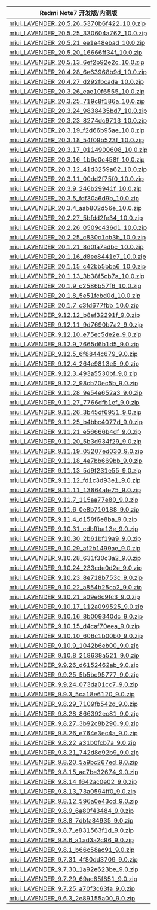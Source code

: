 | Redmi Note7  开发版/内测版    |
| ---- |
| [miui_LAVENDER_20.5.26_5370b6f422_10.0.zip](https://hugeota.d.miui.com/20.5.26/miui_LAVENDER_20.5.26_5370b6f422_10.0.zip)    |
| [miui_LAVENDER_20.5.25_330604a762_10.0.zip](https://hugeota.d.miui.com/20.5.25/miui_LAVENDER_20.5.25_330604a762_10.0.zip)    |
| [miui_LAVENDER_20.5.21_ee1e48ebad_10.0.zip](https://hugeota.d.miui.com/20.5.21/miui_LAVENDER_20.5.21_ee1e48ebad_10.0.zip)    |
| [miui_LAVENDER_20.5.20_16666ff34f_10.0.zip](https://hugeota.d.miui.com/20.5.20/miui_LAVENDER_20.5.20_16666ff34f_10.0.zip)    |
| [miui_LAVENDER_20.5.13_6ef2b92e2c_10.0.zip](https://hugeota.d.miui.com/20.5.13/miui_LAVENDER_20.5.13_6ef2b92e2c_10.0.zip)    |
| [miui_LAVENDER_20.4.28_6e63968b9d_10.0.zip](https://hugeota.d.miui.com/20.4.28/miui_LAVENDER_20.4.28_6e63968b9d_10.0.zip)    |
| [miui_LAVENDER_20.4.27_d292fbcada_10.0.zip](https://hugeota.d.miui.com/20.4.27/miui_LAVENDER_20.4.27_d292fbcada_10.0.zip)    |
| [miui_LAVENDER_20.3.26_eae10f6555_10.0.zip](https://hugeota.d.miui.com/20.3.26/miui_LAVENDER_20.3.26_eae10f6555_10.0.zip)    |
| [miui_LAVENDER_20.3.25_719c8f186a_10.0.zip](https://hugeota.d.miui.com/20.3.25/miui_LAVENDER_20.3.25_719c8f186a_10.0.zip)    |
| [miui_LAVENDER_20.3.24_9838435bd7_10.0.zip](https://hugeota.d.miui.com/20.3.24/miui_LAVENDER_20.3.24_9838435bd7_10.0.zip)    |
| [miui_LAVENDER_20.3.23_8274dc9713_10.0.zip](https://hugeota.d.miui.com/20.3.23/miui_LAVENDER_20.3.23_8274dc9713_10.0.zip)    |
| [miui_LAVENDER_20.3.19_f2d66b95ae_10.0.zip](https://hugeota.d.miui.com/20.3.19/miui_LAVENDER_20.3.19_f2d66b95ae_10.0.zip)    |
| [miui_LAVENDER_20.3.18_54f09b523f_10.0.zip](https://hugeota.d.miui.com/20.3.18/miui_LAVENDER_20.3.18_54f09b523f_10.0.zip)    |
| [miui_LAVENDER_20.3.17_0114900608_10.0.zip](https://hugeota.d.miui.com/20.3.17/miui_LAVENDER_20.3.17_0114900608_10.0.zip)    |
| [miui_LAVENDER_20.3.16_1b6e0c458f_10.0.zip](https://hugeota.d.miui.com/20.3.16/miui_LAVENDER_20.3.16_1b6e0c458f_10.0.zip)    |
| [miui_LAVENDER_20.3.12_41d3259a62_10.0.zip](https://hugeota.d.miui.com/20.3.12/miui_LAVENDER_20.3.12_41d3259a62_10.0.zip)    |
| [miui_LAVENDER_20.3.11_00dd2f75f0_10.0.zip](https://hugeota.d.miui.com/20.3.11/miui_LAVENDER_20.3.11_00dd2f75f0_10.0.zip)    |
| [miui_LAVENDER_20.3.9_246b29941f_10.0.zip](https://hugeota.d.miui.com/20.3.9/miui_LAVENDER_20.3.9_246b29941f_10.0.zip)    |
| [miui_LAVENDER_20.3.5_fdf30a6d9b_10.0.zip](https://hugeota.d.miui.com/20.3.5/miui_LAVENDER_20.3.5_fdf30a6d9b_10.0.zip)    |
| [miui_LAVENDER_20.3.4_aab802d56e_10.0.zip](https://hugeota.d.miui.com/20.3.4/miui_LAVENDER_20.3.4_aab802d56e_10.0.zip)    |
| [miui_LAVENDER_20.2.27_5bfdd2fe34_10.0.zip](https://hugeota.d.miui.com/20.2.27/miui_LAVENDER_20.2.27_5bfdd2fe34_10.0.zip)    |
| [miui_LAVENDER_20.2.26_0509c436d1_10.0.zip](https://hugeota.d.miui.com/20.2.26/miui_LAVENDER_20.2.26_0509c436d1_10.0.zip)    |
| [miui_LAVENDER_20.2.25_c830c1cb3b_10.0.zip](https://hugeota.d.miui.com/20.2.25/miui_LAVENDER_20.2.25_c830c1cb3b_10.0.zip)    |
| [miui_LAVENDER_20.1.21_8d0fa7adbc_10.0.zip](https://hugeota.d.miui.com/20.1.21/miui_LAVENDER_20.1.21_8d0fa7adbc_10.0.zip)    |
| [miui_LAVENDER_20.1.16_d8ee8441c7_10.0.zip](https://hugeota.d.miui.com/20.1.16/miui_LAVENDER_20.1.16_d8ee8441c7_10.0.zip)    |
| [miui_LAVENDER_20.1.15_c42bb5bba6_10.0.zip](https://hugeota.d.miui.com/20.1.15/miui_LAVENDER_20.1.15_c42bb5bba6_10.0.zip)    |
| [miui_LAVENDER_20.1.13_3b38f5cb7a_10.0.zip](https://hugeota.d.miui.com/20.1.13/miui_LAVENDER_20.1.13_3b38f5cb7a_10.0.zip)    |
| [miui_LAVENDER_20.1.9_c2586b57f6_10.0.zip](https://hugeota.d.miui.com/20.1.9/miui_LAVENDER_20.1.9_c2586b57f6_10.0.zip)    |
| [miui_LAVENDER_20.1.8_5e51fcbd0d_10.0.zip](https://hugeota.d.miui.com/20.1.8/miui_LAVENDER_20.1.8_5e51fcbd0d_10.0.zip)    |
| [miui_LAVENDER_20.1.7_c3fd677fbb_10.0.zip](https://hugeota.d.miui.com/20.1.7/miui_LAVENDER_20.1.7_c3fd677fbb_10.0.zip)    |
| [miui_LAVENDER_9.12.12_b8ef32291f_9.0.zip](https://hugeota.d.miui.com/9.12.12/miui_LAVENDER_9.12.12_b8ef32291f_9.0.zip)    |
| [miui_LAVENDER_9.12.11_9d7690b7a2_9.0.zip](https://hugeota.d.miui.com/9.12.11/miui_LAVENDER_9.12.11_9d7690b7a2_9.0.zip)    |
| [miui_LAVENDER_9.12.10_e75ec5de2e_9.0.zip](https://hugeota.d.miui.com/9.12.10/miui_LAVENDER_9.12.10_e75ec5de2e_9.0.zip)    |
| [miui_LAVENDER_9.12.9_7665d6b1d5_9.0.zip](https://hugeota.d.miui.com/9.12.9/miui_LAVENDER_9.12.9_7665d6b1d5_9.0.zip)    |
| [miui_LAVENDER_9.12.5_6f8844c679_9.0.zip](https://hugeota.d.miui.com/9.12.5/miui_LAVENDER_9.12.5_6f8844c679_9.0.zip)    |
| [miui_LAVENDER_9.12.4_264e9813e5_9.0.zip](https://hugeota.d.miui.com/9.12.4/miui_LAVENDER_9.12.4_264e9813e5_9.0.zip)    |
| [miui_LAVENDER_9.12.3_493a5530bf_9.0.zip](https://hugeota.d.miui.com/9.12.3/miui_LAVENDER_9.12.3_493a5530bf_9.0.zip)    |
| [miui_LAVENDER_9.12.2_98cb70ec5b_9.0.zip](https://hugeota.d.miui.com/9.12.2/miui_LAVENDER_9.12.2_98cb70ec5b_9.0.zip)    |
| [miui_LAVENDER_9.11.28_9e54e652a3_9.0.zip](https://hugeota.d.miui.com/9.11.28/miui_LAVENDER_9.11.28_9e54e652a3_9.0.zip)    |
| [miui_LAVENDER_9.11.27_7766dfb1ef_9.0.zip](https://hugeota.d.miui.com/9.11.27/miui_LAVENDER_9.11.27_7766dfb1ef_9.0.zip)    |
| [miui_LAVENDER_9.11.26_3b45df6951_9.0.zip](https://hugeota.d.miui.com/9.11.26/miui_LAVENDER_9.11.26_3b45df6951_9.0.zip)    |
| [miui_LAVENDER_9.11.25_b4bbc4077d_9.0.zip](https://hugeota.d.miui.com/9.11.25/miui_LAVENDER_9.11.25_b4bbc4077d_9.0.zip)    |
| [miui_LAVENDER_9.11.21_e56666b4df_9.0.zip](https://hugeota.d.miui.com/9.11.21/miui_LAVENDER_9.11.21_e56666b4df_9.0.zip)    |
| [miui_LAVENDER_9.11.20_5b3d934f29_9.0.zip](https://hugeota.d.miui.com/9.11.20/miui_LAVENDER_9.11.20_5b3d934f29_9.0.zip)    |
| [miui_LAVENDER_9.11.19_05207ed030_9.0.zip](https://hugeota.d.miui.com/9.11.19/miui_LAVENDER_9.11.19_05207ed030_9.0.zip)    |
| [miui_LAVENDER_9.11.18_4e7bb669bb_9.0.zip](https://hugeota.d.miui.com/9.11.18/miui_LAVENDER_9.11.18_4e7bb669bb_9.0.zip)    |
| [miui_LAVENDER_9.11.13_5d9f231e55_9.0.zip](https://hugeota.d.miui.com/9.11.13/miui_LAVENDER_9.11.13_5d9f231e55_9.0.zip)    |
| [miui_LAVENDER_9.11.12_fd1c3d93e1_9.0.zip](https://hugeota.d.miui.com/9.11.12/miui_LAVENDER_9.11.12_fd1c3d93e1_9.0.zip)    |
| [miui_LAVENDER_9.11.11_13864afe75_9.0.zip](https://hugeota.d.miui.com/9.11.11/miui_LAVENDER_9.11.11_13864afe75_9.0.zip)    |
| [miui_LAVENDER_9.11.7_115aa77e80_9.0.zip](https://hugeota.d.miui.com/9.11.7/miui_LAVENDER_9.11.7_115aa77e80_9.0.zip)    |
| [miui_LAVENDER_9.11.6_0e8b710188_9.0.zip](https://hugeota.d.miui.com/9.11.6/miui_LAVENDER_9.11.6_0e8b710188_9.0.zip)    |
| [miui_LAVENDER_9.11.4_d158f6e8ba_9.0.zip](https://hugeota.d.miui.com/9.11.4/miui_LAVENDER_9.11.4_d158f6e8ba_9.0.zip)    |
| [miui_LAVENDER_9.10.31_cdbffba13e_9.0.zip](https://hugeota.d.miui.com/9.10.31/miui_LAVENDER_9.10.31_cdbffba13e_9.0.zip)    |
| [miui_LAVENDER_9.10.30_2b61bf19a9_9.0.zip](https://hugeota.d.miui.com/9.10.30/miui_LAVENDER_9.10.30_2b61bf19a9_9.0.zip)    |
| [miui_LAVENDER_9.10.29_af2b1499ae_9.0.zip](https://hugeota.d.miui.com/9.10.29/miui_LAVENDER_9.10.29_af2b1499ae_9.0.zip)    |
| [miui_LAVENDER_9.10.28_631f30c3a2_9.0.zip](https://hugeota.d.miui.com/9.10.28/miui_LAVENDER_9.10.28_631f30c3a2_9.0.zip)    |
| [miui_LAVENDER_9.10.24_233cde0d2e_9.0.zip](https://hugeota.d.miui.com/9.10.24/miui_LAVENDER_9.10.24_233cde0d2e_9.0.zip)    |
| [miui_LAVENDER_9.10.23_8e718b753c_9.0.zip](https://hugeota.d.miui.com/9.10.23/miui_LAVENDER_9.10.23_8e718b753c_9.0.zip)    |
| [miui_LAVENDER_9.10.22_a854b25ca2_9.0.zip](https://hugeota.d.miui.com/9.10.22/miui_LAVENDER_9.10.22_a854b25ca2_9.0.zip)    |
| [miui_LAVENDER_9.10.21_a09e6c9fc3_9.0.zip](https://hugeota.d.miui.com/9.10.21/miui_LAVENDER_9.10.21_a09e6c9fc3_9.0.zip)    |
| [miui_LAVENDER_9.10.17_112a099525_9.0.zip](https://hugeota.d.miui.com/9.10.17/miui_LAVENDER_9.10.17_112a099525_9.0.zip)    |
| [miui_LAVENDER_9.10.16_8b009340dc_9.0.zip](https://hugeota.d.miui.com/9.10.16/miui_LAVENDER_9.10.16_8b009340dc_9.0.zip)    |
| [miui_LAVENDER_9.10.15_d4caf70eea_9.0.zip](https://hugeota.d.miui.com/9.10.15/miui_LAVENDER_9.10.15_d4caf70eea_9.0.zip)    |
| [miui_LAVENDER_9.10.10_606c1b00b0_9.0.zip](https://hugeota.d.miui.com/9.10.10/miui_LAVENDER_9.10.10_606c1b00b0_9.0.zip)    |
| [miui_LAVENDER_9.10.9_1042b6eb00_9.0.zip](https://hugeota.d.miui.com/9.10.9/miui_LAVENDER_9.10.9_1042b6eb00_9.0.zip)    |
| [miui_LAVENDER_9.10.8_218638a521_9.0.zip](https://hugeota.d.miui.com/9.10.8/miui_LAVENDER_9.10.8_218638a521_9.0.zip)    |
| [miui_LAVENDER_9.9.26_d6152462ab_9.0.zip](https://hugeota.d.miui.com/9.9.26/miui_LAVENDER_9.9.26_d6152462ab_9.0.zip)    |
| [miui_LAVENDER_9.9.25_5b5bc95777_9.0.zip](https://hugeota.d.miui.com/9.9.25/miui_LAVENDER_9.9.25_5b5bc95777_9.0.zip)    |
| [miui_LAVENDER_9.9.24_073da01cc7_9.0.zip](https://hugeota.d.miui.com/9.9.24/miui_LAVENDER_9.9.24_073da01cc7_9.0.zip)    |
| [miui_LAVENDER_9.9.3_5ca18e6120_9.0.zip](https://hugeota.d.miui.com/9.9.3/miui_LAVENDER_9.9.3_5ca18e6120_9.0.zip)    |
| [miui_LAVENDER_9.8.29_7109fb542d_9.0.zip](https://hugeota.d.miui.com/9.8.29/miui_LAVENDER_9.8.29_7109fb542d_9.0.zip)    |
| [miui_LAVENDER_9.8.28_866392ec81_9.0.zip](https://hugeota.d.miui.com/9.8.28/miui_LAVENDER_9.8.28_866392ec81_9.0.zip)    |
| [miui_LAVENDER_9.8.27_3b92c8b290_9.0.zip](https://hugeota.d.miui.com/9.8.27/miui_LAVENDER_9.8.27_3b92c8b290_9.0.zip)    |
| [miui_LAVENDER_9.8.26_e764e3ec4a_9.0.zip](https://hugeota.d.miui.com/9.8.26/miui_LAVENDER_9.8.26_e764e3ec4a_9.0.zip)    |
| [miui_LAVENDER_9.8.22_a31b0fcb7a_9.0.zip](https://hugeota.d.miui.com/9.8.22/miui_LAVENDER_9.8.22_a31b0fcb7a_9.0.zip)    |
| [miui_LAVENDER_9.8.21_742d8e92b9_9.0.zip](https://hugeota.d.miui.com/9.8.21/miui_LAVENDER_9.8.21_742d8e92b9_9.0.zip)    |
| [miui_LAVENDER_9.8.20_5a9bc267ed_9.0.zip](https://hugeota.d.miui.com/9.8.20/miui_LAVENDER_9.8.20_5a9bc267ed_9.0.zip)    |
| [miui_LAVENDER_9.8.15_ac7be32674_9.0.zip](https://hugeota.d.miui.com/9.8.15/miui_LAVENDER_9.8.15_ac7be32674_9.0.zip)    |
| [miui_LAVENDER_9.8.14_f642ac0e02_9.0.zip](https://hugeota.d.miui.com/9.8.14/miui_LAVENDER_9.8.14_f642ac0e02_9.0.zip)    |
| [miui_LAVENDER_9.8.13_73a0594ff0_9.0.zip](https://hugeota.d.miui.com/9.8.13/miui_LAVENDER_9.8.13_73a0594ff0_9.0.zip)    |
| [miui_LAVENDER_9.8.12_596a0e43cd_9.0.zip](https://hugeota.d.miui.com/9.8.12/miui_LAVENDER_9.8.12_596a0e43cd_9.0.zip)    |
| [miui_LAVENDER_9.8.9_6a80f43484_9.0.zip](https://hugeota.d.miui.com/9.8.9/miui_LAVENDER_9.8.9_6a80f43484_9.0.zip)    |
| [miui_LAVENDER_9.8.8_7dbfa84935_9.0.zip](https://hugeota.d.miui.com/9.8.8/miui_LAVENDER_9.8.8_7dbfa84935_9.0.zip)    |
| [miui_LAVENDER_9.8.7_e831563f1d_9.0.zip](https://hugeota.d.miui.com/9.8.7/miui_LAVENDER_9.8.7_e831563f1d_9.0.zip)    |
| [miui_LAVENDER_9.8.6_a1ad3a2c96_9.0.zip](https://hugeota.d.miui.com/9.8.6/miui_LAVENDER_9.8.6_a1ad3a2c96_9.0.zip)    |
| [miui_LAVENDER_9.8.1_b66c58ac91_9.0.zip](https://hugeota.d.miui.com/9.8.1/miui_LAVENDER_9.8.1_b66c58ac91_9.0.zip)    |
| [miui_LAVENDER_9.7.31_4f80dd3709_9.0.zip](https://hugeota.d.miui.com/9.7.31/miui_LAVENDER_9.7.31_4f80dd3709_9.0.zip)    |
| [miui_LAVENDER_9.7.30_1a92e623be_9.0.zip](https://hugeota.d.miui.com/9.7.30/miui_LAVENDER_9.7.30_1a92e623be_9.0.zip)    |
| [miui_LAVENDER_9.7.29_69ac85f851_9.0.zip](https://hugeota.d.miui.com/9.7.29/miui_LAVENDER_9.7.29_69ac85f851_9.0.zip)    |
| [miui_LAVENDER_9.7.25_a70f3c63fa_9.0.zip](https://hugeota.d.miui.com/9.7.25/miui_LAVENDER_9.7.25_a70f3c63fa_9.0.zip)    |
| [miui_LAVENDER_9.6.3_2e89155a00_9.0.zip](https://hugeota.d.miui.com/9.6.3/miui_LAVENDER_9.6.3_2e89155a00_9.0.zip)    |
